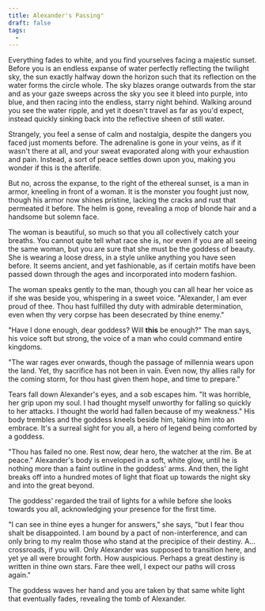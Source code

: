 ```yaml
---
title: Alexander's Passing"
draft: false
tags:
  - 
---
```

Everything fades to white, and you find yourselves facing a majestic sunset. Before you is an endless expanse of water perfectly reflecting the twilight sky, the sun exactly halfway down the horizon such that its reflection on the water forms the circle whole. The sky blazes orange outwards from the star and as your gaze sweeps across the sky you see it bleed into purple, into blue, and then racing into the endless, starry night behind. Walking around you see the water ripple, and yet it doesn't travel as far as you'd expect, instead quickly sinking back into the reflective sheen of still water. 

Strangely, you feel a sense of calm and nostalgia, despite the dangers you faced just moments before. The adrenaline is gone in your veins, as if it wasn't there at all, and your sweat evaporated along with your exhaustion and pain. Instead, a sort of peace settles down upon you, making you wonder if this is the afterlife. 

But no, across the expanse, to the right of the ethereal sunset, is a man in armor, kneeling in front of a woman. It is the monster you fought just now, though his armor now shines pristine, lacking the cracks and rust that permeated it before. The helm is gone, revealing a mop of blonde hair and a handsome but solemn face. 

The woman is beautiful, so much so that you all collectively catch your breaths. You cannot quite tell what race she is, nor even if you are all seeing the same woman, but you are sure that she must be the goddess of beauty. She is wearing a loose dress, in a style unlike anything you have seen before. It seems ancient, and yet fashionable, as if certain motifs have been passed down through the ages and incorporated into modern fashion. 

The woman speaks gently to the man, though you can all hear her voice as if she was beside you, whispering in a sweet voice. "Alexander, I am ever proud of thee. Thou hast fulfilled thy duty with admirable determination, even when thy very corpse has been desecrated by thine enemy." 

"Have I done enough, dear goddess? Will **this** be enough?" The man says, his voice soft but strong, the voice of a man who could command entire kingdoms. 

"The war rages ever onwards, though the passage of millennia wears upon the land. Yet, thy sacrifice has not been in vain. Even now, thy allies rally for the coming storm, for thou hast given them hope, and time to prepare." 

Tears fall down Alexander's eyes, and a sob escapes him. "It was horrible, her grip upon my soul. I had thought myself unworthy for falling so quickly to her attacks. I thought the world had fallen because of my weakness." His body trembles and the goddess kneels beside him, taking him into an embrace. It's a surreal sight for you all, a hero of legend being comforted by a goddess. 

"Thou has failed no one. Rest now, dear hero, the watcher at the rim. Be at peace." Alexander's body is enveloped in a soft, white glow, until he is nothing more than a faint outline in the goddess' arms. And then, the light breaks off into a hundred motes of light that float up towards the night sky and into the great beyond. 

The goddess' regarded the trail of lights for a while before she looks towards you all, acknowledging your presence for the first time. 

"I can see in thine eyes a hunger for answers," she says, "but I fear thou shalt be disappointed. I am bound by a pact of non-interference, and can only bring to my realm those who stand at the precipice of their destiny. A... crossroads, if you will. Only Alexander was supposed to transition here, and yet ye all were brought forth. How auspicious. Perhaps a great destiny is written in thine own stars. Fare thee well, I expect our paths will cross again." 

The goddess waves her hand and you are taken by that same white light that eventually fades, revealing the tomb of Alexander.

